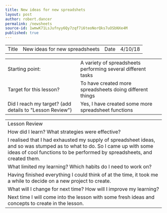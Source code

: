 ```yaml
---
title: New ideas for new spreadshets
layout: post
author: robert.dancer
permalink: /newsheets
source-id: 1wmwK71LsJufnyy6Qy7zqf7i6teoNorQks7uOSbNXe4M
published: true
---
```

<table>
  <tr>
    <td>Title</td>
    <td>New ideas for new spreadsheets</td>
    <td>Date</td>
    <td>4/10/18</td>
  </tr>
</table>


<table>
  <tr>
    <td>Starting point:</td>
    <td>A variety of spreadsheets performing several different tasks</td>
  </tr>
  <tr>
    <td>Target for this lesson?</td>
    <td>To have created more spreadsheets doing different things</td>
  </tr>
  <tr>
    <td>Did I reach my target? 
(add details to "Lesson Review")</td>
    <td>Yes, I have created some more spreadsheet functions</td>
  </tr>
</table>


<table>
  <tr>
    <td>Lesson Review</td>
  </tr>
  <tr>
    <td>How did I learn? What strategies were effective? </td>
  </tr>
  <tr>
    <td>I realised that I had exhausted my supply of spreadsheet ideas, and so was stumped as to what to do. So I came up with some ideas of cool functions to be performed by spreadsheets, and created them.</td>
  </tr>
  <tr>
    <td>What limited my learning? Which habits do I need to work on? </td>
  </tr>
  <tr>
    <td>Having finished everything I could think of at the time, it took me a while to decide on a new project to create.</td>
  </tr>
  <tr>
    <td>What will I change for next time? How will I improve my learning?</td>
  </tr>
  <tr>
    <td>Next time I will come into the lesson with some fresh ideas and concepts to create in the lesson.</td>
  </tr>
</table>


